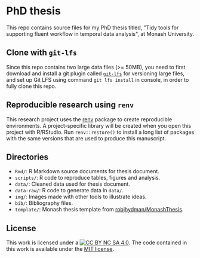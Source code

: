 # PhD thesis

This repo contains source files for my PhD thesis titled, "Tidy tools for supporting fluent workflow in temporal data analysis", at Monash University.

## Clone with `git-lfs`

Since this repo contains two large data files (>= 50MB), you need to first download and install a git plugin called [`git-lfs`](https://git-lfs.github.com) for versioning large files, and set up Git LFS using command `git lfs install` in console, in order to fully clone this repo.

## Reproducible research using `renv`

This research project uses the [renv](https://rstudio.github.io/renv/) package to create reproducible environments. A project-specific library will be created when you open this project with R/RStudio. Run `renv::restore()` to install a long list of packages with the same versions that are used to produce this manuscript.

## Directories

* `Rmd/`: R Markdown source documents for thesis document.
* `scripts/`: R code to reproduce tables, figures and analysis.
* `data/`: Cleaned data used for thesis document.
* `data-raw/`: R code to generate data in `data/`.
* `img/`: Images made with other tools to illustrate ideas. 
* `bib/`: Bibliography files.
* `template/`: Monash thesis template from [robjhydman/MonashThesis](https://github.com/robjhyndman/MonashThesis).

## License

This work is licensed under a [![CC BY NC SA 4.0](https://img.shields.io/badge/License-CC%20BY%20NC%20SA%204.0-green.svg)](https://creativecommons.org/licenses/by-nc-sa/4.0/). The code contained in this work is available under the [MIT license](https://opensource.org/licenses/MIT).
